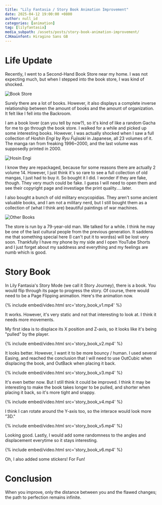 ```yaml
---
title: "Lily Fantasia / Story Book Animation Improvement"
date: 2025-04-12 19:00:00 +0800
author: null_id
categories: [animation]
tag: [lilyfantasia]
media_subpath: /assets/posts/story-book-animation-improvement/
CJKmainfont: Hiragino Sans GB
---
```


# Life Update

Recently, I went to a Second-Hand Book Store near my home. I was not expecting much, but when I stepped into the book store, I was kind of shocked.

![Book Store](book_store.jpg)

Surely there are a lot of books. However, it also displays a complete inverse relationship between the amount of books and the amount of organization. It felt like I fell into the Backroom.

I am a book lover (can you tell by now?), so it's kind of like a random Gacha for me to go through the book store. I walked for a while and picked up some interesting books. However, I was actually shocked when I saw a full collection of *Hoshin Engi* by *Ryu Fujisaki* in Japanese, all 23 volumes of it. The manga ran from freaking 1996~2000, and the last volume was supposedly printed in 2000.

![Hosin Engi](hosin_engi.jpg)

I know they are repackaged, because for some reasons there are actually 2 volume 14. However, I just think it's so rare to see a full collection of old mangas, I just had to buy it. So bought it I did. I wonder if they are fake, though. They very much could be fake. I guess I will need to open them and see their copyright page and investiage the print quality.....later.

I also bought a bunch of old military encycopidias. They aren't some ancient valuable books, and I am not a military nerd, but I still bought them as a collection of (what I think are) beautiful paintings of war machines.

![Other Books](other_books.jpg)

The store is run by a 79-year-old man. We talked for a while. I think he may be one of the last cultural people from the previous generation. It saddens me that something special here (I can't put it to wordss) will be lost very soon. Thankfully I have my phone by my side and I open YouTube Shorts and I just forget about my saddness and everything and my feelings are numb which is good.

# Story Book
In Lily Fantasia's Story Mode (we call it Story Journey), there is a book. You would flip through its page to progress the story. Of course, there would need to be a Page Flipping animation. Here's the animation now.

{% include embed/video.html src='story_book_v1.mp4' %}

It works. However, it's very static and not that interesting to look at. I think it needs more movements.

My first idea is to displace its X position and Z-axis, so it looks like it's being "pulled" by the player.

{% include embed/video.html src='story_book_v2.mp4' %}

It looks better. However, I want it to be more bouncy / human. I used several Easing, and reached the conclusion that I will need to use OutCubic when displacing the book, and OutBack when placing it back.

{% include embed/video.html src='story_book_v3.mp4' %}

It's even better now. But I still think it could be improved. I think it may be interesting to make the book takes longer to be pulled, and shorter when placing it back, so it's more tight and snappy.

{% include embed/video.html src='story_book_v4.mp4' %}

I think I can rotate around the Y-axis too, so the interace would look more "3D."

{% include embed/video.html src='story_book_v5.mp4' %}

Looking good. Lastly, I would add some randomness to the angles and displacement everytime so it stays interesting.

{% include embed/video.html src='story_book_v6.mp4' %}

Oh, I also added some stickers! For Fun!

# Conclusion
When you improve, only the distance between you and the flawed changes; the path to perfection remains infinite.